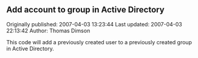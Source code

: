 ## Add account to group in Active Directory 
Originally published: 2007-04-03 13:23:44 
Last updated: 2007-04-03 22:13:42 
Author: Thomas Dimson 
 
This code will add a previously created user to a previously created group in Active Directory.